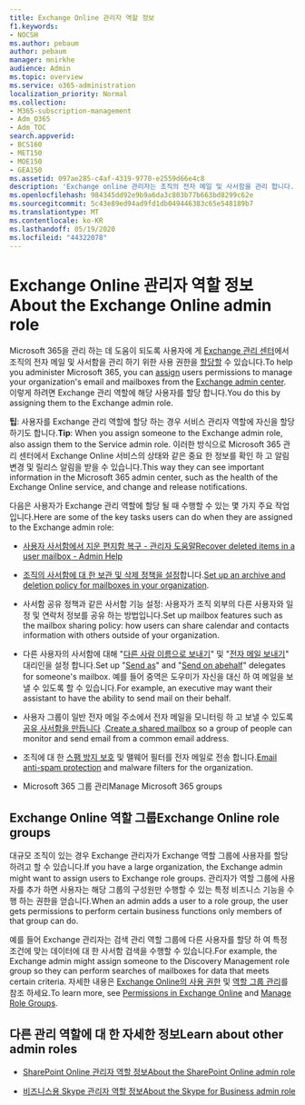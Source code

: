 ```yaml
---
title: Exchange Online 관리자 역할 정보
f1.keywords:
- NOCSH
ms.author: pebaum
author: pebaum
manager: mnirkhe
audience: Admin
ms.topic: overview
ms.service: o365-administration
localization_priority: Normal
ms.collection:
- M365-subscription-management
- Adm_O365
- Adm_TOC
search.appverid:
- BCS160
- MET150
- MOE150
- GEA150
ms.assetid: 097ae285-c4af-4319-9770-e2559d66e4c8
description: 'Exchange online 관리자는 조직의 전자 메일 및 사서함을 관리 합니다. 예를 들어 사용자 사서함에서 삭제 된 항목을 복구 합니다. '
ms.openlocfilehash: 984345dd92e9b9a6da3c803b77b663bd8299c62e
ms.sourcegitcommit: 5c43e89ed94ad9fd1db049446383c65e548189b7
ms.translationtype: MT
ms.contentlocale: ko-KR
ms.lasthandoff: 05/19/2020
ms.locfileid: "44322078"
---
```

# <a name="about-the-exchange-online-admin-role"></a><span data-ttu-id="793eb-104">Exchange Online 관리자 역할 정보</span><span class="sxs-lookup"><span data-stu-id="793eb-104">About the Exchange Online admin role</span></span>

<span data-ttu-id="793eb-105">Microsoft 365을 관리 하는 데 도움이 되도록 사용자에 게 [Exchange 관리 센터](https://go.microsoft.com/fwlink/p/?LinkID=271807)에서 조직의 전자 메일 및 사서함을 관리 하기 위한 사용 권한을 [할당할](assign-admin-roles.md) 수 있습니다.</span><span class="sxs-lookup"><span data-stu-id="793eb-105">To help you administer Microsoft 365, you can [assign](assign-admin-roles.md) users permissions to manage your organization's email and mailboxes from the [Exchange admin center](https://go.microsoft.com/fwlink/p/?LinkID=271807).</span></span> <span data-ttu-id="793eb-106">이렇게 하려면 Exchange 관리 역할에 해당 사용자를 할당 합니다.</span><span class="sxs-lookup"><span data-stu-id="793eb-106">You do this by assigning them to the Exchange admin role.</span></span> 
  
 <span data-ttu-id="793eb-107">**팁**: 사용자를 Exchange 관리 역할에 할당 하는 경우 서비스 관리자 역할에 자신을 할당 하기도 합니다.</span><span class="sxs-lookup"><span data-stu-id="793eb-107">**Tip**: When you assign someone to the Exchange admin role, also assign them to the Service admin role.</span></span> <span data-ttu-id="793eb-108">이러한 방식으로 Microsoft 365 관리 센터에서 Exchange Online 서비스의 상태와 같은 중요 한 정보를 확인 하 고 알림 변경 및 릴리스 알림을 받을 수 있습니다.</span><span class="sxs-lookup"><span data-stu-id="793eb-108">This way they can see important information in the Microsoft 365 admin center, such as the health of the Exchange Online service, and change and release notifications.</span></span> 
  
<span data-ttu-id="793eb-109">다음은 사용자가 Exchange 관리 역할에 할당 될 때 수행할 수 있는 몇 가지 주요 작업입니다.</span><span class="sxs-lookup"><span data-stu-id="793eb-109">Here are some of the key tasks users can do when they are assigned to the Exchange admin role:</span></span> 
  
- [<span data-ttu-id="793eb-110">사용자 사서함에서 지운 편지함 복구 - 관리자 도움말</span><span class="sxs-lookup"><span data-stu-id="793eb-110">Recover deleted items in a user mailbox - Admin Help</span></span>](https://docs.microsoft.com/office365/enterprise/recover-deleted-items-in-a-mailbox)
    
- <span data-ttu-id="793eb-111">[조직의 사서함에 대 한 보관 및 삭제 정책을 설정](https://docs.microsoft.com/microsoft-365/compliance/set-up-an-archive-and-deletion-policy-for-mailboxes)합니다.</span><span class="sxs-lookup"><span data-stu-id="793eb-111">[Set up an archive and deletion policy for mailboxes in your organization](https://docs.microsoft.com/microsoft-365/compliance/set-up-an-archive-and-deletion-policy-for-mailboxes).</span></span>
    
- <span data-ttu-id="793eb-112">사서함 공유 정책과 같은 사서함 기능 설정: 사용자가 조직 외부의 다른 사용자와 일정 및 연락처 정보를 공유 하는 방법입니다.</span><span class="sxs-lookup"><span data-stu-id="793eb-112">Set up mailbox features such as the mailbox sharing policy: how users can share calendar and contacts information with others outside of your organization.</span></span> 
    
- <span data-ttu-id="793eb-113">다른 사용자의 사서함에 대해 "[다른 사람 이름으로 보내기](give-mailbox-permissions-to-another-user.md#send-email-from-another-users-mailbox)" 및 "[전자 메일 보내기](give-mailbox-permissions-to-another-user.md#send-email-on-behalf-of-another-user)" 대리인을 설정 합니다.</span><span class="sxs-lookup"><span data-stu-id="793eb-113">Set up "[Send as](give-mailbox-permissions-to-another-user.md#send-email-from-another-users-mailbox)" and "[Send on abehalf](give-mailbox-permissions-to-another-user.md#send-email-on-behalf-of-another-user)" delegates for someone's mailbox.</span></span> <span data-ttu-id="793eb-114">예를 들어 중역은 도우미가 자신을 대신 하 여 메일을 보낼 수 있도록 할 수 있습니다.</span><span class="sxs-lookup"><span data-stu-id="793eb-114">For example, an executive may want their assistant to have the ability to send mail on their behalf.</span></span> 
    
- <span data-ttu-id="793eb-115">사용자 그룹이 일반 전자 메일 주소에서 전자 메일을 모니터링 하 고 보낼 수 있도록 [공유 사서함을 만듭니다](../email/create-a-shared-mailbox.md) .</span><span class="sxs-lookup"><span data-stu-id="793eb-115">[Create a shared mailbox](../email/create-a-shared-mailbox.md) so a group of people can monitor and send email from a common email address.</span></span> 
    
- <span data-ttu-id="793eb-116">조직에 대 한 [스팸 방지 보호](https://docs.microsoft.com/microsoft-365/security/office-365-security/anti-spam-protection) 및 맬웨어 필터를 전자 메일로 전송 합니다.</span><span class="sxs-lookup"><span data-stu-id="793eb-116">[Email anti-spam protection](https://docs.microsoft.com/microsoft-365/security/office-365-security/anti-spam-protection) and malware filters for the organization.</span></span> 
    
- <span data-ttu-id="793eb-117">Microsoft 365 그룹 관리</span><span class="sxs-lookup"><span data-stu-id="793eb-117">Manage Microsoft 365 groups</span></span>
    
## <a name="exchange-online-role-groups"></a><span data-ttu-id="793eb-118">Exchange Online 역할 그룹</span><span class="sxs-lookup"><span data-stu-id="793eb-118">Exchange Online role groups</span></span>

<span data-ttu-id="793eb-119">대규모 조직이 있는 경우 Exchange 관리자가 Exchange 역할 그룹에 사용자를 할당 하려고 할 수 있습니다.</span><span class="sxs-lookup"><span data-stu-id="793eb-119">If you have a large organization, the Exchange admin might want to assign users to Exchange role groups.</span></span> <span data-ttu-id="793eb-120">관리자가 역할 그룹에 사용자를 추가 하면 사용자는 해당 그룹의 구성원만 수행할 수 있는 특정 비즈니스 기능을 수행 하는 권한을 얻습니다.</span><span class="sxs-lookup"><span data-stu-id="793eb-120">When an admin adds a user to a role group, the user gets permissions to perform certain business functions only members of that group can do.</span></span>
  
 <span data-ttu-id="793eb-121">예를 들어 Exchange 관리자는 검색 관리 역할 그룹에 다른 사용자를 할당 하 여 특정 조건에 맞는 데이터에 대 한 사서함 검색을 수행할 수 있습니다.</span><span class="sxs-lookup"><span data-stu-id="793eb-121">For example, the Exchange admin might assign someone to the Discovery Management role group so they can perform searches of mailboxes for data that meets certain criteria.</span></span> <span data-ttu-id="793eb-122">자세한 내용은 [Exchange Online의 사용 권한](https://docs.microsoft.com/exchange/permissions-exo/permissions-exo) 및 [역할 그룹 관리](https://docs.microsoft.com/exchange/manage-role-groups-exchange-2013-help)를 참조 하세요.</span><span class="sxs-lookup"><span data-stu-id="793eb-122">To learn more, see [Permissions in Exchange Online](https://docs.microsoft.com/exchange/permissions-exo/permissions-exo) and [Manage Role Groups](https://docs.microsoft.com/exchange/manage-role-groups-exchange-2013-help).</span></span>
  
## <a name="learn-about-other-admin-roles"></a><span data-ttu-id="793eb-123">다른 관리 역할에 대 한 자세한 정보</span><span class="sxs-lookup"><span data-stu-id="793eb-123">Learn about other admin roles</span></span>
    
- [<span data-ttu-id="793eb-124">SharePoint Online 관리자 역할 정보</span><span class="sxs-lookup"><span data-stu-id="793eb-124">About the SharePoint Online admin role</span></span>](https://docs.microsoft.com/sharepoint/sharepoint-admin-role)
    
- [<span data-ttu-id="793eb-125">비즈니스용 Skype 관리자 역할 정보</span><span class="sxs-lookup"><span data-stu-id="793eb-125">About the Skype for Business admin role</span></span>](https://docs.microsoft.com/skypeforbusiness/skype-for-business-online)
    
